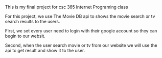 This is my final project for csc 365 Internet Programing class

For this project, we use The Movie DB api to shows the movie search or tv search results to the users.

First, we set every user need to login with their google account so they can begin to our websit.

Second, when the user search movie or tv from our website we will use the api to get result and show it to the user.
